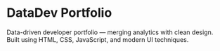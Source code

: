 # DataDev Portfolio
Data-driven developer portfolio — merging analytics with clean design.  
Built using HTML, CSS, JavaScript, and modern UI techniques.  
